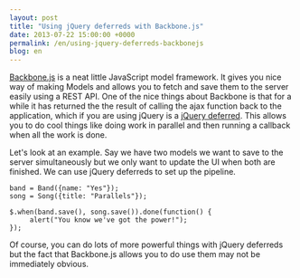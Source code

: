 ```yaml
---
layout: post
title: "Using jQuery deferreds with Backbone.js"
date: 2013-07-22 15:00:00 +0000
permalink: /en/using-jquery-deferreds-backbonejs
blog: en
---
```


[Backbone.js](http://backbonejs.org/) is a neat little JavaScript model framework. It gives you nice way of making Models and allows you to fetch and save them to the server easily using a REST API. One of the nice things about Backbone is that for a while it has returned the the result of calling the ajax function back to the application, which if you are using jQuery is a [jQuery deferred](http://api.jquery.com/category/deferred-object/). This allows you to do cool things like doing work in parallel and then running a callback when all the work is done.

Let's look at an example. Say we have two models we want to save to the server simultaneously but we only want to update the UI when both are finished. We can use jQuery deferreds to set up the pipeline.

```
band = Band({name: "Yes"});
song = Song({title: "Parallels"});
    
$.when(band.save(), song.save()).done(function() {
     alert("You know we've got the power!");
});
```

Of course, you can do lots of more powerful things with jQuery deferreds but the fact that Backbone.js allows you to do use them may not be immediately obvious. 